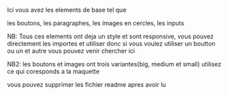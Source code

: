 Ici vous avez les elements de base tel que 

les boutons,
les paragraphes,
les images en cercles,
les inputs

NB: Tous ces elements ont deja un style et sont responsive, vous pouvez 
directement les importes et utiliser donc si vous voulez utiliser un boutton ou un et autre vous pouvez venir chercher ici

NB2: les boutons et images ont trois variantes(big, medium et small) utilisez ce qui coresponds a la maquette

vous pouvez supprimer les fichier readme apres avoir lu